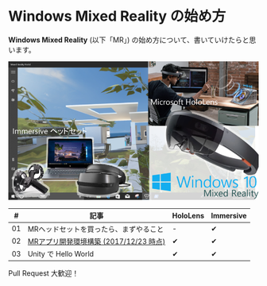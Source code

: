 # Windows Mixed Reality の始め方

<strong>Windows Mixed Reality</strong> (以下「MR」) の始め方について、書いていけたらと思います。

![Windows Mixed Reality](documents/images/readme/header.png)

#|記事|HoloLens|Immersive
---|---|----|----
01|MRヘッドセットを買ったら、まずやること|-|✔
02|[MRアプリ開発環境構築 (2017/12/23 時点)](https://github.com/chomado/WindowsMR_GettingStarted/blob/master/documents/02_InstallationChecklist.md)|✔|✔
03|Unity で Hello World|✔|✔

Pull Request 大歓迎！
